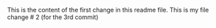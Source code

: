 This is the content of the first change in this readme file.
This is my file change # 2 (for the 3rd commit)
